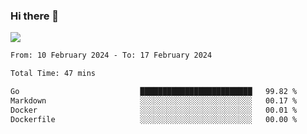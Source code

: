 ### Hi there 👋️

![](https://komarev.com/ghpvc/?username=Loner1024)

<!--START_SECTION:waka-->

```txt
From: 10 February 2024 - To: 17 February 2024

Total Time: 47 mins

Go                           █████████████████████████   99.82 %
Markdown                     ░░░░░░░░░░░░░░░░░░░░░░░░░   00.17 %
Docker                       ░░░░░░░░░░░░░░░░░░░░░░░░░   00.01 %
Dockerfile                   ░░░░░░░░░░░░░░░░░░░░░░░░░   00.00 %
```

<!--END_SECTION:waka-->



